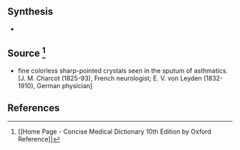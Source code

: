 ## Synthesis
- 
## Source [^1]
- fine colorless sharp-pointed crystals seen in the sputum of asthmatics. \[J. M. Charcot (1825-93), French neurologist; E. V. von Leyden (1832-1910), German physician]
## References

[^1]: [[Home Page - Concise Medical Dictionary 10th Edition by Oxford Reference]]